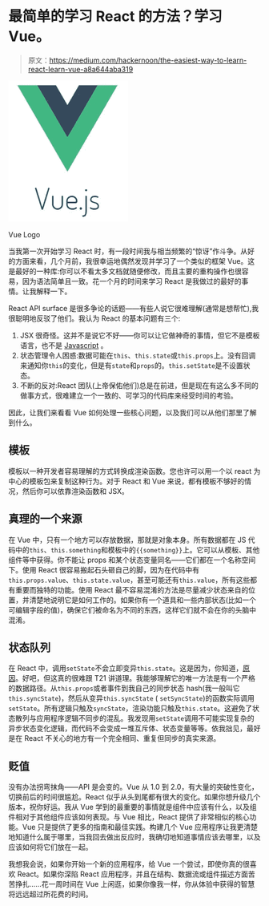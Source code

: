 # 最简单的学习 React 的方法？学习 Vue。

> 原文：<https://medium.com/hackernoon/the-easiest-way-to-learn-react-learn-vue-a8a644aba319>

![](img/4668d9d518360910cd00b931d881c562.png)

Vue Logo

当我第一次开始学习 React 时，有一段时间我与相当频繁的“惊讶”作斗争。从好的方面来看，几个月前，我很幸运地偶然发现并学习了一个类似的框架 Vue。这是最好的一种库:你可以不看太多文档就随便修改，而且主要的重构操作也很容易，因为语法简单且一致。花一个月的时间来学习 React 是我做过的最好的事情。让我解释一下。

React API surface 是很多争论的话题——有些人说它很难理解(通常是想帮忙),我很聪明地反驳了他们。我认为 React 的基本问题有三个:

1.  JSX 很奇怪。这并不是说它不好——你可以让它做神奇的事情，但它不是模板语言，也不是 [Javascript](https://hackernoon.com/tagged/javascript) 。
2.  状态管理令人困惑:数据可能在`this`、`this.state`或`this.props`上。没有回调来通知你`this`的变化，但是有`state`和`props`的。`this.setState`是不设置状态。
3.  不断的反对:React 团队(上帝保佑他们)总是在前进，但是现在有这么多不同的做事方式，很难建立一个一致的、可学习的代码库来经受时间的考验。

因此，让我们来看看 Vue 如何处理一些核心问题，以及我们可以从他们那里了解到什么。

## 模板

模板以一种开发者容易理解的方式转换成渲染函数。您也许可以用一个以 react 为中心的模板包来复制这种行为。对于 React 和 Vue 来说，都有模板不够好的情况，然后你可以依靠渲染函数和 JSX。

## 真理的一个来源

在 Vue 中，只有一个地方可以存放数据，那就是对象本身。所有数据都在 JS 代码中的`this`、`this.something`和模板中的`{{something}}`上。它可以从模板、其他组件等中获得。你不能让 props 和某个状态变量同名——它们都在一个名称空间下。使用 React 很容易搬起石头砸自己的脚，因为在代码中有`this.props.value`、`this.state.value`，甚至可能还有`this.value`，所有这些都有重要而独特的功能。使用 React 最不容易混淆的方法是尽量减少状态来自的位置，并清楚地说明它是如何工作的。如果你有一个道具和一些内部状态(比如一个可编辑字段的值)，确保它们被命名为不同的东西，这样它们就不会在你的头脑中混淆。

## **状态队列**

在 React 中，调用`setState`不会立即变异`this.state`。这是因为，你知道，[原因](https://github.com/facebook/react/issues/122)。好吧，但这真的很难跟 T21 讲道理。我能够理解它的唯一方法是有一个严格的数据路径。从`this.props`或者事件到我自己的同步状态 hash(我一般叫它`this.syncState`)，然后从变异`this.syncState` ( `setSyncState`)的函数实际调用`setState`。所有逻辑只触及`syncState`，渲染功能只触及`this.state`。这避免了状态散列与应用程序逻辑不同步的混乱。我发现用`setState`调用不可能实现复杂的异步状态变化逻辑，而代码不会变成一堆互斥体、状态变量等等。依我拙见，最好是在 React 不关心的地方有一个完全相同、重复但同步的真实来源。

## 贬值

没有办法拐弯抹角——API 是会变的。Vue 从 1.0 到 2.0，有大量的突破性变化，切换前后的时间很尴尬。React 似乎从头到尾都有很大的变化。如果你想升级几个版本，祝你好运。我从 Vue 学到的最重要的事情就是组件中应该有什么，以及组件相对于其他组件应该如何表现。与 Vue 相比，React 提供了非常相似的核心功能。Vue 只是提供了更多的指南和最佳实践。构建几个 Vue 应用程序让我更清楚地知道什么属于哪里，当我回去做出反应时，我确切地知道事情应该去哪里，以及应该如何将它们放在一起。

我想我会说，如果你开始一个新的应用程序，给 Vue 一个尝试，即使你真的很喜欢 React。如果你深陷 React 应用程序，并且在结构、数据流或组件描述方面苦苦挣扎……花一周时间在 Vue 上闲逛，如果你像我一样，你从体验中获得的智慧将远远超过所花费的时间。